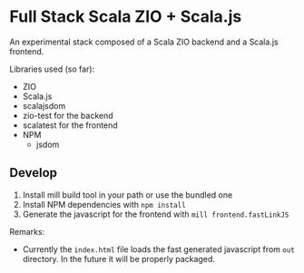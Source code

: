 # Full Stack Scala ZIO + Scala.js

An experimental stack composed of a Scala ZIO backend and a Scala.js frontend.

Libraries used (so far):

- ZIO
- Scala.js
- scalajsdom
- zio-test for the backend
- scalatest for the frontend
- NPM
  - jsdom

## Develop

1. Install mill build tool in your path or use the bundled one
2. Install NPM dependencies with `npm install`
3. Generate the javascript for the frontend with `mill frontend.fastLinkJS`

Remarks:

- Currently the `index.html` file loads the fast generated javascript from `out` directory. In the future it will be properly packaged.

